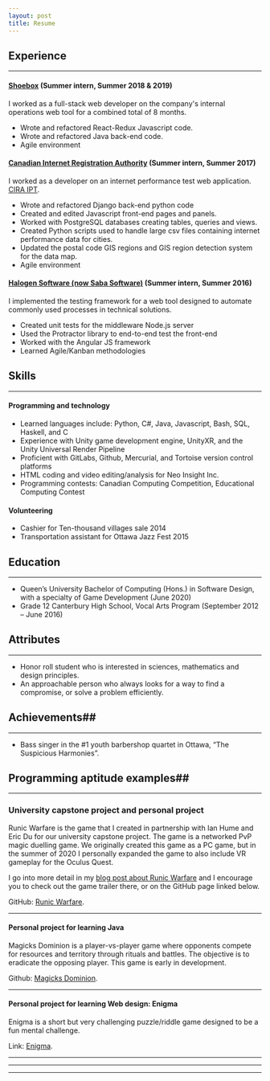 ```yaml
---
layout: post
title: Resume
---
```


## Experience
----
#### [Shoebox](https://shoebox.md)           (Summer intern, Summer 2018 & 2019)
I worked as a full-stack web developer on the company's internal operations web tool for a combined total of 8 months.
- Wrote and refactored React-Redux Javascript code.
- Wrote and refactored Java back-end code.
- Agile environment



#### [Canadian Internet Registration Authority](https://cira.ca/)           (Summer intern, Summer 2017)
I worked as a developer on an internet performance test web application. [CIRA IPT](https://performance.cira.ca/).
- Wrote and refactored Django back-end python code
- Created and edited Javascript front-end pages and panels.
- Worked with PostgreSQL databases creating tables, queries and views.
- Created Python scripts used to handle large csv files containing internet performance data for cities.
- Updated the postal code GIS regions and GIS region detection system for the data map.
- Agile environment



#### [Halogen Software (now Saba Software)](https://www.saba.com/)           (Summer intern, Summer 2016)
I implemented the testing framework for a web tool designed to automate commonly used processes in technical solutions.
- Created unit tests for the middleware Node.js server
- Used the Protractor library to end-to-end test the front-end
- Worked with the Angular JS framework
- Learned Agile/Kanban methodologies


## Skills
----

#### Programming and technology

- Learned languages include: Python, C#, Java, Javascript, Bash, SQL, Haskell, and C
- Experience with Unity game development engine, UnityXR, and the Unity Universal Render Pipeline
- Proficient with GitLabs, Github, Mercurial, and Tortoise version control platforms 
- HTML coding and video editing/analysis for Neo Insight Inc.
- Programming contests: Canadian Computing Competition, Educational Computing Contest


#### Volunteering	

- Cashier for Ten-thousand villages sale 2014
- Transportation assistant for Ottawa Jazz Fest 2015


## Education
----
- Queen’s University Bachelor of Computing (Hons.) in Software Design, with a specialty of Game Development (June 2020)
- Grade 12 Canterbury High School, Vocal Arts Program	(September 2012 – June 2016)



## Attributes
----

- Honor roll student who is interested in sciences, mathematics and design principles.
- An approachable person who always looks for a way to find a compromise, or solve a problem efficiently. 

## Achievements##

----

- Bass singer in the #1 youth barbershop quartet in Ottawa, “The Suspicious Harmonies”.


## Programming aptitude examples##

----

### University capstone project and personal project
Runic Warfare is the game that I created in partnership with Ian Hume and Eric Du for our university capstone project. The game is a networked PvP magic duelling game. We originally created this game as a PC game, but in the summer of 2020 I personally expanded the game to also include VR gameplay for the Oculus Quest.

I go into more detail in my [blog post about Runic Warfare](https://elliothume.github.io/RunicWarfare/) and I encourage you to check out the game trailer there, or on the GitHub page linked below.

GitHub: [Runic Warfare](https://github.com/Humeian/Runic-Warfare).

---


#### Personal project for learning Java
Magicks Dominion is a player-vs-player game where opponents compete for resources and territory through rituals and battles. The objective is to eradicate the opposing player. This game is early in development.

Github: [Magicks Dominion](http://github.com/elliothume/magicks-dominion).

---

#### Personal project for learning Web design: Enigma
Enigma is a short but very challenging puzzle/riddle game designed to be a fun mental challenge.

Link: [Enigma](https://elliothume.github.io/Enigma/).

---



----
****
